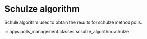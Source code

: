 # Schulze algorithm

Schule algorithm used to obtain the results for schulze method polls.

::: apps.polls_management.classes.schulze_algorithm.schulze